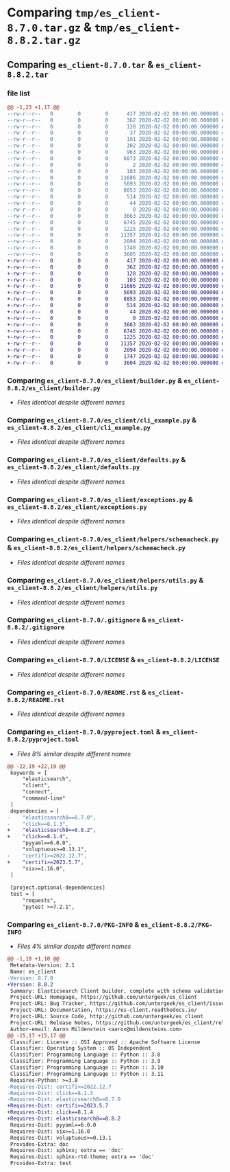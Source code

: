# Comparing `tmp/es_client-8.7.0.tar.gz` & `tmp/es_client-8.8.2.tar.gz`

## Comparing `es_client-8.7.0.tar` & `es_client-8.8.2.tar`

### file list

```diff
@@ -1,23 +1,17 @@
--rw-r--r--   0        0        0      417 2020-02-02 00:00:00.000000 es_client-8.7.0/.readthedocs.yaml
--rw-r--r--   0        0        0      362 2020-02-02 00:00:00.000000 es_client-8.7.0/cli.py
--rw-r--r--   0        0        0      128 2020-02-02 00:00:00.000000 es_client-8.7.0/example.yml
--rw-r--r--   0        0        0       37 2020-02-02 00:00:00.000000 es_client-8.7.0/.pytest_cache/.gitignore
--rw-r--r--   0        0        0      191 2020-02-02 00:00:00.000000 es_client-8.7.0/.pytest_cache/CACHEDIR.TAG
--rw-r--r--   0        0        0      302 2020-02-02 00:00:00.000000 es_client-8.7.0/.pytest_cache/README.md
--rw-r--r--   0        0        0      963 2020-02-02 00:00:00.000000 es_client-8.7.0/.pytest_cache/v/cache/lastfailed
--rw-r--r--   0        0        0     6873 2020-02-02 00:00:00.000000 es_client-8.7.0/.pytest_cache/v/cache/nodeids
--rw-r--r--   0        0        0        2 2020-02-02 00:00:00.000000 es_client-8.7.0/.pytest_cache/v/cache/stepwise
--rw-r--r--   0        0        0      103 2020-02-02 00:00:00.000000 es_client-8.7.0/es_client/__init__.py
--rw-r--r--   0        0        0    11686 2020-02-02 00:00:00.000000 es_client-8.7.0/es_client/builder.py
--rw-r--r--   0        0        0     5693 2020-02-02 00:00:00.000000 es_client-8.7.0/es_client/cli_example.py
--rw-r--r--   0        0        0     8853 2020-02-02 00:00:00.000000 es_client-8.7.0/es_client/defaults.py
--rw-r--r--   0        0        0      514 2020-02-02 00:00:00.000000 es_client-8.7.0/es_client/exceptions.py
--rw-r--r--   0        0        0       44 2020-02-02 00:00:00.000000 es_client-8.7.0/es_client/version.py
--rw-r--r--   0        0        0        0 2020-02-02 00:00:00.000000 es_client-8.7.0/es_client/helpers/__init__.py
--rw-r--r--   0        0        0     3663 2020-02-02 00:00:00.000000 es_client-8.7.0/es_client/helpers/schemacheck.py
--rw-r--r--   0        0        0     6745 2020-02-02 00:00:00.000000 es_client-8.7.0/es_client/helpers/utils.py
--rw-r--r--   0        0        0     1225 2020-02-02 00:00:00.000000 es_client-8.7.0/.gitignore
--rw-r--r--   0        0        0    11357 2020-02-02 00:00:00.000000 es_client-8.7.0/LICENSE
--rw-r--r--   0        0        0     2094 2020-02-02 00:00:00.000000 es_client-8.7.0/README.rst
--rw-r--r--   0        0        0     1748 2020-02-02 00:00:00.000000 es_client-8.7.0/pyproject.toml
--rw-r--r--   0        0        0     3605 2020-02-02 00:00:00.000000 es_client-8.7.0/PKG-INFO
+-rw-r--r--   0        0        0      417 2020-02-02 00:00:00.000000 es_client-8.8.2/.readthedocs.yaml
+-rw-r--r--   0        0        0      362 2020-02-02 00:00:00.000000 es_client-8.8.2/cli.py
+-rw-r--r--   0        0        0      128 2020-02-02 00:00:00.000000 es_client-8.8.2/example.yml
+-rw-r--r--   0        0        0      103 2020-02-02 00:00:00.000000 es_client-8.8.2/es_client/__init__.py
+-rw-r--r--   0        0        0    11686 2020-02-02 00:00:00.000000 es_client-8.8.2/es_client/builder.py
+-rw-r--r--   0        0        0     5693 2020-02-02 00:00:00.000000 es_client-8.8.2/es_client/cli_example.py
+-rw-r--r--   0        0        0     8853 2020-02-02 00:00:00.000000 es_client-8.8.2/es_client/defaults.py
+-rw-r--r--   0        0        0      514 2020-02-02 00:00:00.000000 es_client-8.8.2/es_client/exceptions.py
+-rw-r--r--   0        0        0       44 2020-02-02 00:00:00.000000 es_client-8.8.2/es_client/version.py
+-rw-r--r--   0        0        0        0 2020-02-02 00:00:00.000000 es_client-8.8.2/es_client/helpers/__init__.py
+-rw-r--r--   0        0        0     3663 2020-02-02 00:00:00.000000 es_client-8.8.2/es_client/helpers/schemacheck.py
+-rw-r--r--   0        0        0     6745 2020-02-02 00:00:00.000000 es_client-8.8.2/es_client/helpers/utils.py
+-rw-r--r--   0        0        0     1225 2020-02-02 00:00:00.000000 es_client-8.8.2/.gitignore
+-rw-r--r--   0        0        0    11357 2020-02-02 00:00:00.000000 es_client-8.8.2/LICENSE
+-rw-r--r--   0        0        0     2094 2020-02-02 00:00:00.000000 es_client-8.8.2/README.rst
+-rw-r--r--   0        0        0     1747 2020-02-02 00:00:00.000000 es_client-8.8.2/pyproject.toml
+-rw-r--r--   0        0        0     3604 2020-02-02 00:00:00.000000 es_client-8.8.2/PKG-INFO
```

### Comparing `es_client-8.7.0/es_client/builder.py` & `es_client-8.8.2/es_client/builder.py`

 * *Files identical despite different names*

### Comparing `es_client-8.7.0/es_client/cli_example.py` & `es_client-8.8.2/es_client/cli_example.py`

 * *Files identical despite different names*

### Comparing `es_client-8.7.0/es_client/defaults.py` & `es_client-8.8.2/es_client/defaults.py`

 * *Files identical despite different names*

### Comparing `es_client-8.7.0/es_client/exceptions.py` & `es_client-8.8.2/es_client/exceptions.py`

 * *Files identical despite different names*

### Comparing `es_client-8.7.0/es_client/helpers/schemacheck.py` & `es_client-8.8.2/es_client/helpers/schemacheck.py`

 * *Files identical despite different names*

### Comparing `es_client-8.7.0/es_client/helpers/utils.py` & `es_client-8.8.2/es_client/helpers/utils.py`

 * *Files identical despite different names*

### Comparing `es_client-8.7.0/.gitignore` & `es_client-8.8.2/.gitignore`

 * *Files identical despite different names*

### Comparing `es_client-8.7.0/LICENSE` & `es_client-8.8.2/LICENSE`

 * *Files identical despite different names*

### Comparing `es_client-8.7.0/README.rst` & `es_client-8.8.2/README.rst`

 * *Files identical despite different names*

### Comparing `es_client-8.7.0/pyproject.toml` & `es_client-8.8.2/pyproject.toml`

 * *Files 8% similar despite different names*

```diff
@@ -22,19 +22,19 @@
 keywords = [
     "elasticsearch",
     "client",
     "connect",
     "command-line"
 ]
 dependencies = [
-    "elasticsearch8==8.7.0",
-    "click==8.1.3",
+    "elasticsearch8==8.8.2",
+    "click==8.1.4",
     "pyyaml==6.0.0",
     "voluptuous>=0.13.1",
-    "certifi>=2022.12.7",
+    "certifi>=2023.5.7",
     "six>=1.16.0",
 ]
 
 [project.optional-dependencies]
 test = [
     "requests",
     "pytest >=7.2.1",
```

### Comparing `es_client-8.7.0/PKG-INFO` & `es_client-8.8.2/PKG-INFO`

 * *Files 4% similar despite different names*

```diff
@@ -1,10 +1,10 @@
 Metadata-Version: 2.1
 Name: es_client
-Version: 8.7.0
+Version: 8.8.2
 Summary: Elasticsearch Client builder, complete with schema validation
 Project-URL: Homepage, https://github.com/untergeek/es_client
 Project-URL: Bug Tracker, https://github.com/untergeek/es_client/issues
 Project-URL: Documentation, https://es-client.readthedocs.io/
 Project-URL: Source Code, http://github.com/untergeek/es_client
 Project-URL: Release Notes, https://github.com/untergeek/es_client/releases
 Author-email: Aaron Mildenstein <aaron@mildensteins.com>
@@ -15,17 +15,17 @@
 Classifier: License :: OSI Approved :: Apache Software License
 Classifier: Operating System :: OS Independent
 Classifier: Programming Language :: Python :: 3.8
 Classifier: Programming Language :: Python :: 3.9
 Classifier: Programming Language :: Python :: 3.10
 Classifier: Programming Language :: Python :: 3.11
 Requires-Python: >=3.8
-Requires-Dist: certifi>=2022.12.7
-Requires-Dist: click==8.1.3
-Requires-Dist: elasticsearch8==8.7.0
+Requires-Dist: certifi>=2023.5.7
+Requires-Dist: click==8.1.4
+Requires-Dist: elasticsearch8==8.8.2
 Requires-Dist: pyyaml==6.0.0
 Requires-Dist: six>=1.16.0
 Requires-Dist: voluptuous>=0.13.1
 Provides-Extra: doc
 Requires-Dist: sphinx; extra == 'doc'
 Requires-Dist: sphinx-rtd-theme; extra == 'doc'
 Provides-Extra: test
```

